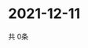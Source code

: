 # 2021-12-11
  共 0条

  <!-- BEGIN -->
  <!-- 最后更新时间Sat Dec 11 2021 14:02:44 GMT+0000 (Coordinated Universal Time) -->
  
  <!-- END -->
  
  